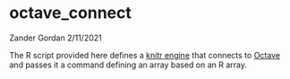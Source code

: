 octave\_connect
================
Zander Gordan
2/11/2021

The R script provided here defines a [knitr
engine](https://bookdown.org/yihui/rmarkdown-cookbook/custom-engine.html)
that connects to [Octave](https://www.gnu.org/software/octave/) and
passes it a command defining an array based on an R array.
